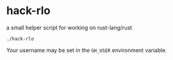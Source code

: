 # hack-rlo
a small helper script for working on rust-lang/rust

```
./hack-rlo
```

Your username may be set in the `GH_USER` environment variable.
